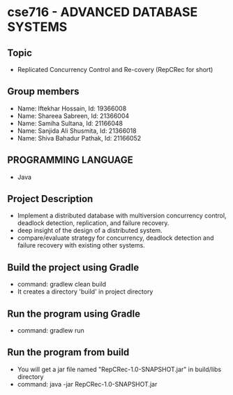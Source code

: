 # cse716 - ADVANCED DATABASE SYSTEMS

## Topic
- Replicated Concurrency Control and Re-covery (RepCRec for short)

## Group members
- Name: Iftekhar Hossain, Id: 19366008
- Name: Shareea Sabreen, Id: 21366004
- Name: Samiha Sultana, Id: 21166048
- Name: Sanjida Ali Shusmita, Id: 21366018
- Name: Shiva Bahadur Pathak, Id: 21166052

## PROGRAMMING LANGUAGE
- Java

## Project Description
- Implement a distributed database with multiversion concurrency control, deadlock detection, replication, and failure recovery. 
- deep insight of the design of a distributed system. 
- compare/evaluate strategy for concurrency, deadlock detection and failure recovery with existing other systems.

## Build the project using Gradle
- command: gradlew clean build
- It creates a directory 'build' in project directory
 
## Run the program using Gradle
- command: gradlew run

## Run the program from build
- You will get a jar file named "RepCRec-1.0-SNAPSHOT.jar" in build/libs directory 
- command: java -jar RepCRec-1.0-SNAPSHOT.jar